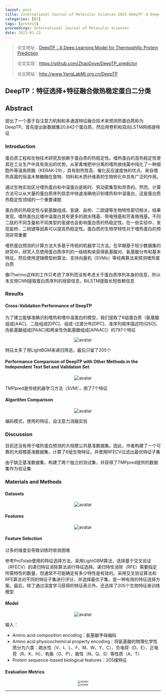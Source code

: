 ```yaml
---
layout: post
title: International Journal of Molecular Sciences-2023 DeepTP：A Deep Learning Model for Thermophilic Protein Prediction
categories: [BI]
tags: [protein]
proceedings: International Journal of Molecular Sciences
date: 2023-01-22
---
```


> 论文地址：[DeepTP：A Deep Learning Model for Thermophilic Protein Prediction](https://doi.org/10.3390/ijms24032217)
>
> 论文实现：<https://github.com/ZhaoDove/DeepTP_predictor>
>
> 论文网站：<http://www.YangLabMI.org.cn/DeepTP>

## DeepTP：特征选择+特征融合做热稳定蛋白二分类

## Abstract

提出了一个基于自注意力机制和多通道特征融合技术来预测热蛋白质称为DeepTP。首先提出新数据集20,842个蛋白质，然后用卷积和双向LSTM网络提特征

### Introduction

蛋白质工程和生物技术研究及依赖于蛋白质的热稳定性。嗜热蛋白的高热稳定性使其在工业生产中具有突出的优势。从家禽堆肥中分离的嗜热放线菌中纯化了一种细胞外等温角质酶（KERAK-29），具有耐热性高、催化反应速度快的优点。来自嗜热真菌的恒温木聚糖酶在食物、饲料和木质纤维素的生物转化中具有广泛的作用。

通过生物实验区分嗜热蛋白和中温蛋白是耗时、劳动密集型和昂贵的。然而，计算方法可以从大量的蛋白质序列信息中快速准确地识别嗜热和中温蛋白，这是蛋白质热稳定性领域的一个重要课题

蛋白质的热稳定性与氨基酸组成、氢键、盐桥、二硫键等生物特性密切相关。结果发现，嗜热蛋白比嗜中温蛋白具有更多的疏水残基、带电残基和芳香族残基。不同二肽的不同含量和不同类型的氢键也会影响蛋白质的热稳定性。在一些实验中，发现盐桥、二硫键等因素可以提高热稳定性。蛋白质的生物学特性对于嗜热蛋白的预测非常重要

嗜热蛋白预测的计算方法大多基于传统的机器学习方法。在早期基于较少数据集的研究中，研究人员使用蛋白质序列的一级结构来获得氨基酸对、氨基酸分布和基本特征，然后使用逻辑模型树算法、支持向量机（SVMs）等经典算法来预测嗜热蛋白质

像iThermo这样的工作只考虑了序列而没有考虑关于蛋白质序列本身的信息，所以本文用CNN提取蛋白质序列的局部信息，BiLSTM提取长短依赖信息

### Results

#### Cross-Validation Performance of DeepTP

为了建立能够准确识别嗜热和嗜中温蛋白的模型，我们提取了6组蛋白质（氨基酸组成[AAC]、二肽组成[DPC]、组成-过渡分布[DPC]、准序列顺序描述符[QSO]、伪氨基酸组成[PAAC]和两亲性伪氨基酸组成[APAAC]）的797个特征

<div align="center" style="float:center"><img src="https://blog-img-1259433191.cos.ap-shanghai.myqcloud.com/DeepTP/tab1.png" alt="avatar" style="zoom:100%;" /></div>

特征太多了用LightBGM来递归筛选，最后只留了205个

#### Performance Comparison of DeepTP with Other Methods in the Independent Test Set and Validation Set

<div align="center" style="float:center"><img src="https://blog-img-1259433191.cos.ap-shanghai.myqcloud.com/DeepTP/tab2-fig1.png" alt="avatar" style="zoom:100%;" /></div>

TMPpred是传统机器学习方法（SVM），用了7个特征

#### Algorithm Comparison

<div align="center" style="float:center"><img src="https://blog-img-1259433191.cos.ap-shanghai.myqcloud.com/DeepTP/fig3.png" alt="avatar" style="zoom:100%;" /></div>

编码模式，使用的特征，自注意力消融实验

### Discussion

目前还没有用于嗜热蛋白预测的大规模公共基准数据集。因此，作者构建了一个可靠的大规模基准数据集，计算了6组生物特征，并使用RFECV过滤出最优特征子集

由于缺乏基准数据集，构建了两个独立的测试集，并获得了TMPpred提供的数据集作为验证集

### Materials and Methods

#### Datasets

<div align="center" style="float:center"><img src="https://blog-img-1259433191.cos.ap-shanghai.myqcloud.com/DeepTP/fig4.png" alt="avatar" style="zoom:100%;" /></div>

#### Features

<div align="center" style="float:center"><img src="https://blog-img-1259433191.cos.ap-shanghai.myqcloud.com/DeepTP/tab3.png" alt="avatar" style="zoom:100%;" /></div>

#### Feature Selection

过多的维度会导致训练时收敛困难

参考ProTstab使用的特征选择方法，采用LightGBM算法，选择基于交叉验证（RFECV）的递归特征消除算法进行特征选择。递归特性消除（RFE）需要指定所需特性的数量，但通常不可能确定有多少特性是有效的。采用交叉验证算法和RFE算法对不同的特征子集进行评分，并选择最优子集，是一种有效的特征选择方案。最后，除了通过深度学习获得的特征表示外，还选择了205个生物特征来训练模型

#### Model

<div align="center" style="float:center"><img src="https://blog-img-1259433191.cos.ap-shanghai.myqcloud.com/DeepTP/fig5.png" alt="avatar" style="zoom:100%;" /></div>

输入：

- Amino acid composition encoding：氨基酸字母编码
- Amino acid physicochemical property encoding：将氨基酸的物理化学性质分为六类：疏水性（V、I、L、F、M、W、Y、C）、负电荷（D、E）、正电荷（R、K、H）、构象（G、P）、极性（N、Q、S）等性质（A、T）
- Protein sequence-based biological features：205维特征

#### Evaluation Metrics

<div align="center" style="float:center"><img src="https://blog-img-1259433191.cos.ap-shanghai.myqcloud.com/DeepTP/frm9-frm14.png" alt="avatar" style="zoom:60%;" /></div>

<div align="center" style="float:center"><img src="https://blog-img-1259433191.cos.ap-shanghai.myqcloud.com/DeepTP/frm15-frm16.png" alt="avatar" style="zoom:60%;" /></div>

<HR align=left color=#987cb9 SIZE=1>